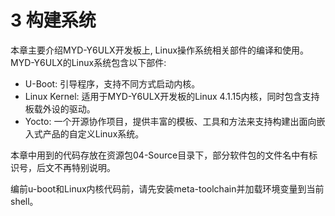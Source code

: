 # 3 构建系统

本章主要介绍MYD-Y6ULX开发板上, Linux操作系统相关部件的编译和使用。MYD-Y6ULX的Linux系统包含以下部件:

* U-Boot: 引导程序，支持不同方式启动内核。
* Linux Kernel: 适用于MYD-Y6ULX开发板的Linux 4.1.15内核，同时包含支持板载外设的驱动。
* Yocto: 一个开源协作项目，提供丰富的模板、工具和方法来支持构建出面向嵌入式产品的自定义Linux系统。

本章中用到的代码存放在资源包04-Source目录下，部分软件包的文件名中有标识号，后文不再特别说明。

编前u-boot和Linux内核代码前，请先安装meta-toolchain并加载环境变量到当前shell。
